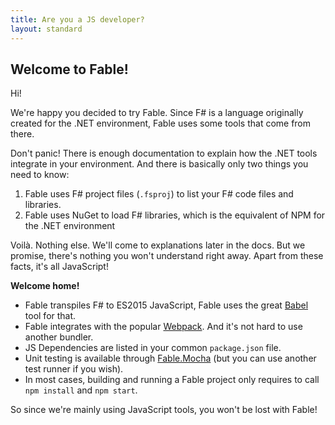 ```yaml
---
title: Are you a JS developer?
layout: standard
---
```


## Welcome to Fable!

Hi!

We're happy you decided to try Fable. Since F# is a language originally created for the .NET environment, Fable uses some tools that come from there.

Don't panic! There is enough documentation to explain how the .NET tools integrate in your environment. And there is basically only two things you need to know:

1. Fable uses F# project files (`.fsproj`) to list your F# code files and libraries.
2. Fable uses NuGet to load F# libraries, which is the equivalent of NPM for the .NET environment

Voilà. Nothing else. We'll come to explanations later in the docs. But we promise, there's nothing you won't understand right away. Apart from these facts, it's all JavaScript!

**Welcome home!**

- Fable transpiles F# to ES2015 JavaScript, Fable uses the great [Babel](https://babeljs.io/) tool for that.
- Fable integrates with the popular [Webpack](https://webpack.js.org/). And it's not hard to use another bundler.
- JS Dependencies are listed in your common `package.json` file.
- Unit testing is available through [Fable.Mocha](https://github.com/Zaid-Ajaj/Fable.Mocha) (but you can use another test runner if you wish).
- In most cases, building and running a Fable project only requires to call `npm install` and `npm start`.

So since we're mainly using JavaScript tools, you won't be lost with Fable!
